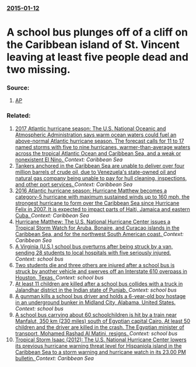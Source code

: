 ### [2015-01-12](/news/2015/01/12/index.md)

# A school bus plunges off of a cliff on the Caribbean island of St. Vincent leaving at least five people dead and two missing. 




### Source:

1. [AP](http://bigstory.ap.org/article/5ad3ff15148f41af98f1693f8c0accf9/5-killed-2-missing-after-school-bus-crash-st-vincent)

### Related:

1. [2017 Atlantic hurricane season: The U.S. National Oceanic and Atmospheric Administration says warm ocean waters could fuel an above-normal Atlantic hurricane season. The forecast calls for 11 to 17 named storms with five to nine hurricanes, warmer-than-average waters across the tropical Atlantic Ocean and Caribbean Sea, and a weak or nonexistent El Nino. ](/news/2017/05/25/2017-atlantic-hurricane-season-the-u-s-national-oceanic-and-atmospheric-administration-says-warm-ocean-waters-could-fuel-an-above-normal-a.md) _Context: Caribbean Sea_
2. [Tankers anchored in the Caribbean Sea are unable to deliver over four million barrels of crude oil, due to Venezuela's state-owned oil and natural gas company being unable to pay for hull cleaning, inspections, and other port services. ](/news/2017/01/26/tankers-anchored-in-the-caribbean-sea-are-unable-to-deliver-over-four-million-barrels-of-crude-oil-due-to-venezuela-s-state-owned-oil-and-n.md) _Context: Caribbean Sea_
3. [2016 Atlantic hurricane season: Hurricane Matthew becomes a category-5 hurricane with maximum sustained winds up to 160 mph, the strongest hurricane to form over the Caribbean Sea since Hurricane Felix in 2007. It is expected to impact parts of Haiti, Jamaica and eastern Cuba. ](/news/2016/09/30/2016-atlantic-hurricane-season-hurricane-matthew-becomes-a-category-5-hurricane-with-maximum-sustained-winds-up-to-160-mph-the-strongest-h.md) _Context: Caribbean Sea_
4. [Hurricane Matthew: The U.S. National Hurricane Center issues a Tropical Storm Watch for Aruba, Bonaire, and Curacao islands in the Caribbean Sea, and for the northwest South American coast. ](/news/2016/09/29/hurricane-matthew-the-u-s-national-hurricane-center-issues-a-tropical-storm-watch-for-aruba-bonaire-and-curaassao-islands-in-the-caribbea.md) _Context: Caribbean Sea_
5. [A Virginia (U.S.) school bus overturns after being struck by a van, sending 28 students to local hospitals with five seriously injured. ](/news/2015/10/30/a-virginia-u-s-school-bus-overturns-after-being-struck-by-a-van-sending-28-students-to-local-hospitals-with-five-seriously-injured.md) _Context: school bus_
6. [Two students die and three others are injured after a school bus is struck by another vehicle and swerves off an Interstate 610 overpass in Houston, Texas. ](/news/2015/09/15/two-students-die-and-three-others-are-injured-after-a-school-bus-is-struck-by-another-vehicle-and-swerves-off-an-interstate-610-overpass-in.md) _Context: school bus_
7. [At least 11 children are killed after a school bus collides with a truck in Jalandhar district in the Indian state of Punjab. ](/news/2013/03/4/at-least-11-children-are-killed-after-a-school-bus-collides-with-a-truck-in-jalandhar-district-in-the-indian-state-of-punjab.md) _Context: school bus_
8. [A gunman kills a school bus driver and holds a 6-year-old boy hostage in an underground bunker in Midland City, Alabama, United States. ](/news/2013/01/30/a-gunman-kills-a-school-bus-driver-and-holds-a-6-year-old-boy-hostage-in-an-underground-bunker-in-midland-city-alabama-united-states.md) _Context: school bus_
9. [A school bus carrying about 60 schoolchildren is hit by a train near Manfalut, 350 km (230 miles) south of Egyptian capital Cairo. At least 50 children and the driver are killed in the crash. The Egyptian minister of transport, Mohamed Rashad Al Matini, resigns. ](/news/2012/11/17/a-school-bus-carrying-about-60-schoolchildren-is-hit-by-a-train-near-manfalut-350-km-230-miles-south-of-egyptian-capital-cairo-at-least.md) _Context: school bus_
10. [Tropical Storm Isaac (2012): The U.S. National Hurricane Center lowers its previous hurricane warning threat level for Hispaniola island in the Caribbean Sea to a storm warning and hurricane watch in its 23.00 PM bulletin. ](/news/2012/08/23/tropical-storm-isaac-2012-the-u-s-national-hurricane-center-lowers-its-previous-hurricane-warning-threat-level-for-hispaniola-island-in.md) _Context: Caribbean Sea_
